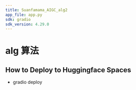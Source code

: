```yaml
---
title: Suanfamama_AIGC_alg2
app_file: app.py
sdk: gradio
sdk_version: 4.29.0
---
```


# alg 算法
## How to Deploy to Huggingface Spaces
* gradio deploy